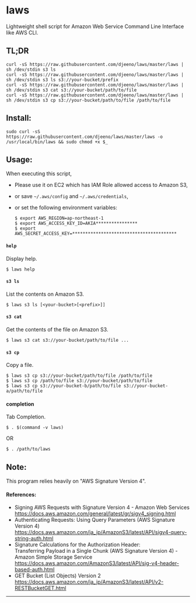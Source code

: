 
laws
====

Lightweight shell script for Amazon Web Service Command Line Interface like AWS CLI.


## TL;DR

    curl -sS https://raw.githubusercontent.com/djeeno/laws/master/laws | sh /dev/stdin s3 ls
    curl -sS https://raw.githubusercontent.com/djeeno/laws/master/laws | sh /dev/stdin s3 ls s3://your-bucket/prefix
    curl -sS https://raw.githubusercontent.com/djeeno/laws/master/laws | sh /dev/stdin s3 cat s3://your-bucket/path/to/file
    curl -sS https://raw.githubusercontent.com/djeeno/laws/master/laws | sh /dev/stdin s3 cp s3://your-bucket/path/to/file /path/to/file


## Install:

    sudo curl -sS https://raw.githubusercontent.com/djeeno/laws/master/laws -o /usr/local/bin/laws && sudo chmod +x $_


## Usage:

When executing this script,
  - Please use it on EC2 which has IAM Role allowed access to Amazon S3,
  - or save `~/.aws/config` and `~/.aws/credentials`,
  - or set the following environment variables:

    ```
    $ export AWS_REGION=ap-northeast-1
    $ export AWS_ACCESS_KEY_ID=AKIA****************
    $ export AWS_SECRET_ACCESS_KEY=****************************************
    ```


#### `help`
Display help.  

    $ laws help


#### `s3 ls`
List the contents on Amazon S3.  

    $ laws s3 ls [<your-bucket>[<prefix>]]


#### `s3 cat`
Get the contents of the file on Amazon S3.  

    $ laws s3 cat s3://your-bucket/path/to/file ...


#### `s3 cp`
Copy a file.  

    $ laws s3 cp s3://your-bucket/path/to/file /path/to/file
    $ laws s3 cp /path/to/file s3://your-bucket/path/to/file
    $ laws s3 cp s3://your-bucket-b/path/to/file s3://your-bucket-a/path/to/file


#### completion
Tab Completion.

    $ . $(command -v laws)

OR  

    $ . /path/to/laws


## Note:
This program relies heavily on "AWS Signature Version 4".  

#### References:
  - Signing AWS Requests with Signature Version 4 - Amazon Web Services  
    https://docs.aws.amazon.com/general/latest/gr/sigv4_signing.html  
  - Authenticating Requests: Using Query Parameters (AWS Signature Version 4)
    https://docs.aws.amazon.com/ja_jp/AmazonS3/latest/API/sigv4-query-string-auth.html
  - Signature Calculations for the Authorization Header:  
    Transferring Payload in a Single Chunk (AWS Signature Version 4) - Amazon Simple Storage Service  
    https://docs.aws.amazon.com/AmazonS3/latest/API/sig-v4-header-based-auth.html  
  - GET Bucket (List Objects) Version 2  
    https://docs.aws.amazon.com/ja_jp/AmazonS3/latest/API/v2-RESTBucketGET.html  

---
